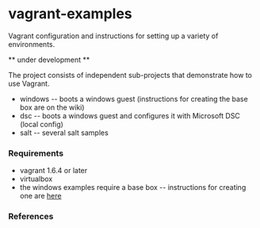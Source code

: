 vagrant-examples
================

Vagrant configuration and instructions for setting up a variety of environments.

** under development **

The project consists of independent sub-projects that demonstrate how to
use Vagrant.

- windows -- boots a windows guest (instructions for creating the base box are on the wiki)
- dsc -- boots a windows guest and configures it with Microsoft DSC (local config)
- salt -- several salt samples

### Requirements


- vagrant 1.6.4 or later
- virtualbox
- the windows examples require a base box -- instructions for creating one are [here](https://github.com/bhazard/vagrant-examples/wiki/Creating-a-Windows-Server-2012-Virtualbox-Image-for-Use-with-Vagrant)


### References
